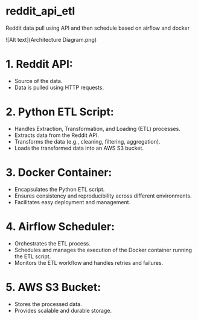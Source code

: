 # reddit_api_etl
Reddit data pull using API and then schedule based on airflow and docker

![Alt text](Architecture Diagram.png)

# 1. Reddit API:

- Source of the data.
- Data is pulled using HTTP requests.

# 2. Python ETL Script:

- Handles Extraction, Transformation, and Loading (ETL) processes.
- Extracts data from the Reddit API.
- Transforms the data (e.g., cleaning, filtering, aggregation).
- Loads the transformed data into an AWS S3 bucket.

# 3. Docker Container:

- Encapsulates the Python ETL script.
- Ensures consistency and reproducibility across different environments.
- Facilitates easy deployment and management.

# 4. Airflow Scheduler:

- Orchestrates the ETL process.
- Schedules and manages the execution of the Docker container running the ETL script.
- Monitors the ETL workflow and handles retries and failures.

# 5. AWS S3 Bucket:

- Stores the processed data.
- Provides scalable and durable storage.
